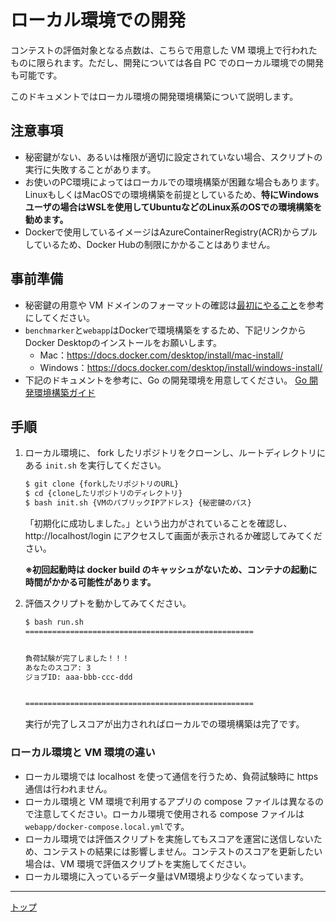 # ローカル環境での開発

コンテストの評価対象となる点数は、こちらで用意した VM 環境上で行われたものに限られます。ただし、開発については各自 PC でのローカル環境での開発も可能です。

このドキュメントではローカル環境の開発環境構築について説明します。

## 注意事項

- 秘密鍵がない、あるいは権限が適切に設定されていない場合、スクリプトの実行に失敗することがあります。
- お使いのPC環境によってはローカルでの環境構築が困難な場合もあります。LinuxもしくはMacOSでの環境構築を前提としているため、**特にWindowsユーザの場合はWSLを使用してUbuntuなどのLinux系のOSでの環境構築を勧めます。**
- Dockerで使用しているイメージはAzureContainerRegistry(ACR)からプルしているため、Docker Hubの制限にかかることはありません。

## 事前準備

- 秘密鍵の用意や VM ドメインのフォーマットの確認は[最初にやること](./01_Start.md#手順ローカル)を参考にしてください。  
- ``benchmarker``と``webapp``はDockerで環境構築をするため、下記リンクからDocker Desktopのインストールをお願いします。
    - Mac：https://docs.docker.com/desktop/install/mac-install/
    - Windows：https://docs.docker.com/desktop/install/windows-install/
- 下記のドキュメントを参考に、Go の開発環境を用意してください。
[Go 開発環境構築ガイド](./03_Go.md)

## 手順

1. ローカル環境に、 fork したリポジトリをクローンし、ルートディレクトリにある `init.sh` を実行してください。

    ```bash
    $ git clone {forkしたリポジトリのURL}
    $ cd {cloneしたリポジトリのディレクトリ}
    $ bash init.sh {VMのパブリックIPアドレス} {秘密鍵のパス}
    ```

    「初期化に成功しました。」という出力がされていることを確認し、http://localhost/login にアクセスして画面が表示されるか確認してみてください。

    **※初回起動時は docker build のキャッシュがないため、コンテナの起動に時間がかかる可能性があります。**

1. 評価スクリプトを動かしてみてください。

    ```bash
    $ bash run.sh
    ===================================================


    負荷試験が完了しました！！！
    あなたのスコア: 3
    ジョブID: aaa-bbb-ccc-ddd


    ===================================================
    ```

    実行が完了しスコアが出力されればローカルでの環境構築は完了です。

### ローカル環境と VM 環境の違い

- ローカル環境では localhost を使って通信を行うため、負荷試験時に https 通信は行われません。
- ローカル環境と VM 環境で利用するアプリの compose ファイルは異なるので注意してください。ローカル環境で使用される compose ファイルは`webapp/docker-compose.local.yml`です。
- ローカル環境では評価スクリプトを実施してもスコアを運営に送信しないため、コンテストの結果には影響しません。コンテストのスコアを更新したい場合は、VM 環境で評価スクリプトを実施してください。
- ローカル環境に入っているデータ量はVM環境より少なくなっています。

---

[トップ](../../README.md)
